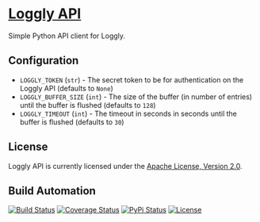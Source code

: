 # [Loggly API](http://loggly-api.hive.pt)

Simple Python API client for Loggly.

## Configuration

* `LOGGLY_TOKEN` (`str`) - The secret token to be for authentication on the Loggly API (defaults to `None`)
* `LOGGLY_BUFFER_SIZE` (`int`) - The size of the buffer (in number of entries) until the buffer is flushed (defaults to `128`)
* `LOGGLY_TIMEOUT` (`int`) - The timeout in seconds in seconds until the buffer is flushed (defaults to `30`)

## License

Loggly API is currently licensed under the [Apache License, Version 2.0](http://www.apache.org/licenses/).

## Build Automation

[![Build Status](https://travis-ci.org/hivesolutions/loggly_api.svg?branch=master)](https://travis-ci.org/hivesolutions/loggly_api)
[![Coverage Status](https://coveralls.io/repos/hivesolutions/loggly_api/badge.svg?branch=master)](https://coveralls.io/r/hivesolutions/loggly_api?branch=master)
[![PyPi Status](https://img.shields.io/pypi/v/loggly_api.svg)](https://pypi.python.org/pypi/loggly_api)
[![License](https://img.shields.io/badge/license-Apache%202.0-blue.svg)](https://www.apache.org/licenses/)
